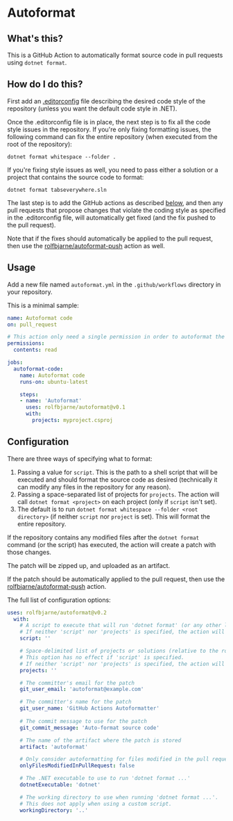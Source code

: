 # Autoformat

## What's this?

This is a GitHub Action to automatically format source code in pull requests
using `dotnet format`.

## How do I do this?

First add an [.editorconfig][1] file describing the desired
code style of the repository (unless you want the default code style in .NET).

Once the .editorconfig file is in place, the next step is to fix all the code
style issues in the repository. If you're only fixing formatting issues, the
following command can fix the entire repository (when executed from the root
of the repository):

    dotnet format whitespace --folder .

If you're fixing style issues as well, you need to pass either a solution or a
project that contains the source code to format:


    dotnet format tabseverywhere.sln

The last step is to add the GitHub actions as described [below](#Usage), and
then any pull requests that propose changes that violate the coding style as
specified in the .editorconfig file, will automatically get fixed (and the fix
pushed to the pull request).

Note that if the fixes should automatically be applied to the pull request,
then use the [rolfbjarne/autoformat-push][2] action as well.

## Usage

Add a new file named `autoformat.yml` in the `.github/workflows` directory in
your repository.

This is a minimal sample:

```yaml
name: Autoformat code
on: pull_request

# This action only need a single permission in order to autoformat the code.
permissions:
  contents: read

jobs:
  autoformat-code:
    name: Autoformat code
    runs-on: ubuntu-latest

    steps:
    - name: 'Autoformat'
      uses: rolfbjarne/autoformat@v0.1
      with:
        projects: myproject.csproj
```


## Configuration

There are three ways of specifying what to format:

1. Passing a value for `script`. This is the path to a shell script that will
   be executed and should format the source code as desired (technically it
   can modify any files in the repository for any reason).
2. Passing a space-separated list of projects for `projects`. The action will
   call `dotnet format <project>` on each project (only if `script` isn't
   set).
3. The default is to run `dotnet format whitespace --folder <root directory>`
   (if neither `script` nor `project` is set). This will format the entire
   repository.

If the repository contains any modified files after the `dotnet format`
command (or the script) has executed, the action will create a patch with
those changes.

The patch will be zipped up, and uploaded as an artifact.

If the patch should be automatically applied to the pull request, then use the
[rolfbjarne/autoformat-push](https://github.com/rolfbjarne/autoformat-push)
action.

The full list of configuration options:

```yaml
uses: rolfbjarne/autoformat@v0.2
  with:
    # A script to execute that will run 'dotnet format' (or any other logic that changes any committed files)
    # If neither 'script' nor 'projects' is specified, the action will run 'dotnet format whitespace' on the entire repository.
    script: ''

    # Space-delimited list of projects or solutions (relative to the root of the repository) to format.
    # This option has no effect if 'script' is specified.
    # If neither 'script' nor 'projects' is specified, the action will run 'dotnet format whitespace' on the entire repository.
    projects: ''

    # The committer's email for the patch
    git_user_email: 'autoformat@example.com'

    # The committer's name for the patch
    git_user_name: 'GitHub Actions Autoformatter'
  
    # The commit message to use for the patch
    git_commit_message: 'Auto-format source code'

    # The name of the artifact where the patch is stored
    artifact: 'autoformat'

    # Only consider autoformatting for files modified in the pull request.
    onlyFilesModifiedInPullRequest: false

    # The .NET executable to use to run 'dotnet format ...'
    dotnetExecutable: 'dotnet'

    # The working directory to use when running 'dotnet format ...'.
    # This does not apply when using a custom script.
    workingDirectory: '..'
```

[1]: https://learn.microsoft.com/en-us/dotnet/fundamentals/code-analysis/code-style-rule-options
[2]: https://github.com/rolfbjarne/autoformat-push
